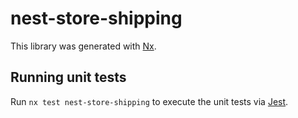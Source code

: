 # nest-store-shipping

This library was generated with [Nx](https://nx.dev).

## Running unit tests

Run `nx test nest-store-shipping` to execute the unit tests via [Jest](https://jestjs.io).
